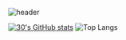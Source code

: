 ![header](https://capsule-render.vercel.app/api?type=waving&color=0:B9B9B9,100:494949&height=200&section=header&text=Welcome%20To%2030's%20Github!&&fontColor=ffffff&animation=twinkling&fontSize=40&fontAlignY=35)

  [![30's GitHub stats](https://github-readme-stats.vercel.app/api?username=30isdead&title_color=494949&text_color=9F9F9F&hide_border=true)](https://github.com/30isdead/github-readme-stats)
  ![Top Langs](https://github-readme-stats.vercel.app/api/top-langs/?username=30isdead&layout=compact&title_color=494949&text_color=9F9F9F&hide_border=true)


